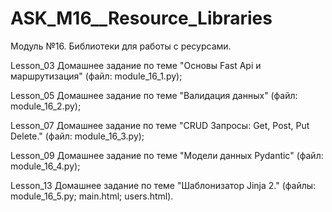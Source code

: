 # ASK_M16__Resource_Libraries
Модуль №16. Библиотеки для работы с ресурсами.

Lesson_03 Домашнее задание по теме "Основы Fast Api и маршрутизация" (файл: module_16_1.py);

Lesson_05 Домашнее задание по теме "Валидация данных" (файл: module_16_2.py);

Lesson_07 Домашнее задание по теме "CRUD Запросы: Get, Post, Put Delete." (файл: module_16_3.py); 

Lesson_09 Домашнее задание по теме "Модели данных Pydantic" (файл: module_16_4.py);

Lesson_13 Домашнее задание по теме "Шаблонизатор Jinja 2." (файлы: module_16_5.py; main.html; users.html).
